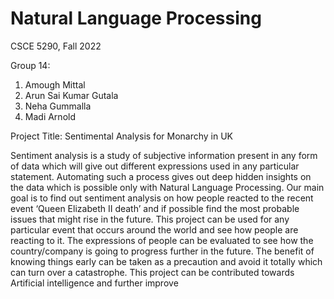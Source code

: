 # Natural Language Processing
CSCE 5290, Fall 2022

Group 14:
1. Amough Mittal
2. Arun Sai Kumar Gutala
3. Neha Gummalla
4. Madi Arnold

Project Title: Sentimental Analysis for Monarchy in UK

Sentiment analysis is a study of subjective information present in any form of data which will give out different expressions used in any particular statement. Automating such a process gives out deep hidden insights on the data which is possible only with Natural Language Processing.
Our main goal is to find out sentiment analysis on how people reacted to the recent event ‘Queen Elizabeth II death’ and if possible find the most probable issues that might rise in the future. 
This project can be used for any particular event that occurs around the world and see how people are reacting to it. The expressions of people can be evaluated to see how the country/company is going to progress further in the future.
The benefit of knowing things early can be taken as a precaution and avoid it totally which can turn over a catastrophe. This project can be contributed towards Artificial intelligence and further improve 
